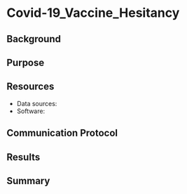 # Covid-19_Vaccine_Hesitancy

## Background

## Purpose

## Resources
- Data sources: 
- Software: 

## Communication Protocol

## Results

## Summary
